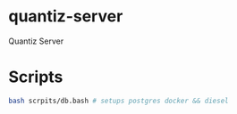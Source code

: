 # quantiz-server
Quantiz Server

# Scripts

```bash
bash scrpits/db.bash # setups postgres docker && diesel
```